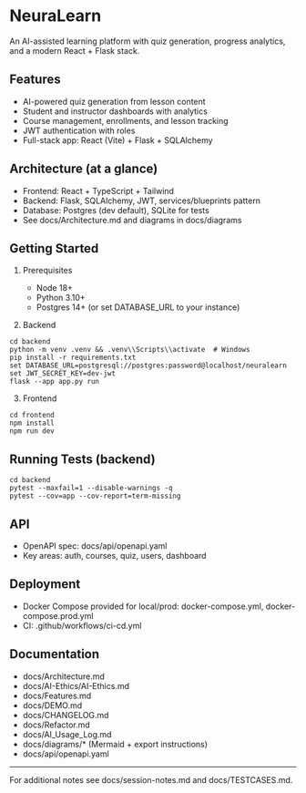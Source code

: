 # NeuraLearn

An AI-assisted learning platform with quiz generation, progress analytics, and a modern React + Flask stack.

## Features
- AI-powered quiz generation from lesson content
- Student and instructor dashboards with analytics
- Course management, enrollments, and lesson tracking
- JWT authentication with roles
- Full-stack app: React (Vite) + Flask + SQLAlchemy

## Architecture (at a glance)
- Frontend: React + TypeScript + Tailwind
- Backend: Flask, SQLAlchemy, JWT, services/blueprints pattern
- Database: Postgres (dev default), SQLite for tests
- See docs/Architecture.md and diagrams in docs/diagrams

## Getting Started
1) Prerequisites
   - Node 18+
   - Python 3.10+
   - Postgres 14+ (or set DATABASE_URL to your instance)

2) Backend
```
cd backend
python -m venv .venv && .venv\\Scripts\\activate  # Windows
pip install -r requirements.txt
set DATABASE_URL=postgresql://postgres:password@localhost/neuralearn
set JWT_SECRET_KEY=dev-jwt
flask --app app.py run
```

3) Frontend
```
cd frontend
npm install
npm run dev
```

## Running Tests (backend)
```
cd backend
pytest --maxfail=1 --disable-warnings -q
pytest --cov=app --cov-report=term-missing
```

## API
- OpenAPI spec: docs/api/openapi.yaml
- Key areas: auth, courses, quiz, users, dashboard

## Deployment
- Docker Compose provided for local/prod: docker-compose.yml, docker-compose.prod.yml
- CI: .github/workflows/ci-cd.yml

## Documentation
- docs/Architecture.md
- docs/AI-Ethics/AI-Ethics.md
- docs/Features.md
- docs/DEMO.md
- docs/CHANGELOG.md
- docs/Refactor.md
- docs/AI_Usage_Log.md
- docs/diagrams/* (Mermaid + export instructions)
- docs/api/openapi.yaml

---

For additional notes see docs/session-notes.md and docs/TESTCASES.md.
